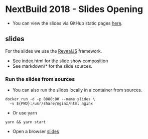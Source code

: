 # NextBuild 2018 - Slides Opening

- You can view the slides via GitHub static pages [here](http://nextbuild.github.io/2018-slides).

## slides
For the slides we use the [RevealJS](https://github.com/hakimel/reveal.js/) framework.
- See index.html for the slide show composition
- See markdown/* for the slide sources.

### Run the slides from sources
- You can also run the slides locally in a container from sources.
```
docker run -d -p 8080:80 --name slides \
  -v ${PWD}:/usr/share/nginx/html nginx
```
- Or use yarn
```
yarn && yarn start
```
- Open a browser [slides](http://localhost:8080/)
